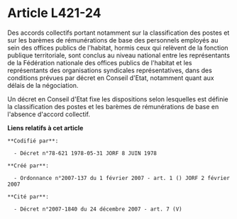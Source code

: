 # Article L421-24

Des accords collectifs portant notamment sur la classification des postes et sur les barèmes de rémunérations de base des
personnels employés au sein des offices publics de l'habitat, hormis ceux qui relèvent de la fonction publique territoriale,
sont conclus au niveau national entre les représentants de la Fédération nationale des offices publics de l'habitat et les
représentants des organisations syndicales représentatives, dans des conditions prévues par décret en Conseil d'Etat,
notamment quant aux délais de la négociation.

Un décret en Conseil d'Etat fixe les dispositions selon lesquelles est définie la classification des postes et les barèmes de
rémunérations de base en l'absence d'accord collectif.

**Liens relatifs à cet article**

	**Codifié par**:

	  - Décret n°78-621 1978-05-31 JORF 8 JUIN 1978

	**Créé par**:

	  - Ordonnance n°2007-137 du 1 février 2007 - art. 1 () JORF 2 février 2007

	**Cité par**:

	  - Décret n°2007-1840 du 24 décembre 2007 - art. 7 (V)
